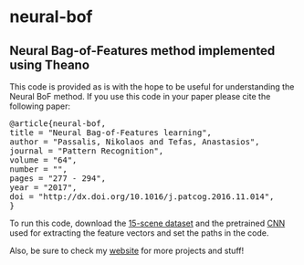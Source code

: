# neural-bof
## Neural Bag-of-Features method implemented using Theano

This code is provided as is with the hope to be useful for understanding the Neural BoF method. If you use this code in your paper please cite the following paper:

<pre>
@article{neural-bof,
title = "Neural Bag-of-Features learning",
author = "Passalis, Nikolaos and Tefas, Anastasios",
journal = "Pattern Recognition",
volume = "64",
number = "",
pages = "277 - 294",
year = "2017",
doi = "http://dx.doi.org/10.1016/j.patcog.2016.11.014",
}
</pre>


To run this code, download the [15-scene dataset](http://www-cvr.ai.uiuc.edu/ponce_grp/data) and the pretrained [CNN](https://github.com/metalbubble/places365) used for extracting the feature vectors and set the paths in the code.

Also, be sure to check my [website](https://passalis.github.io) for more projects and stuff!
